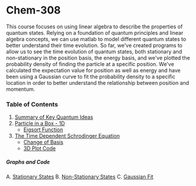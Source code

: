 # Chem-308
This course focuses on using linear algebra to describe the properties of quantum states. Relying on a foundation of quantum principles and linear algebra concepts, we can use matlab to model different quantum states to better understand their time evolution. So far, we've created programs to allow us to see the time evolution of quantum states, both stationary and non-stationary in the position basis, the energy basis, and we've plotted the probability density of finding the particle at a specific position. We've calculated the expectation value for position as well as energy and have been using a Gaussian curve to fit the probability density to a specific location in order to better understand the relationship between position and momentum. 

### Table of Contents

1. [Summary of Key Quantum Ideas](/Background.md)
2. [Particle in a Box - 1D](/PIBfix.md)
    - [Eigsort Function](/Eigsort.md)
3. [The Time Dependent Schrodinger Equation](/TDSE.md)
    - [Change of Basis](/Basis.md)
    - [3D Plot Code](/plot3d.md)    

##### Graphs and Code
A. [Stationary States](/TDSEmatlab.md)
B. [Non-Stationary States](/nonstat.md)
C. [Gaussian Fit](/gaussian.md)

